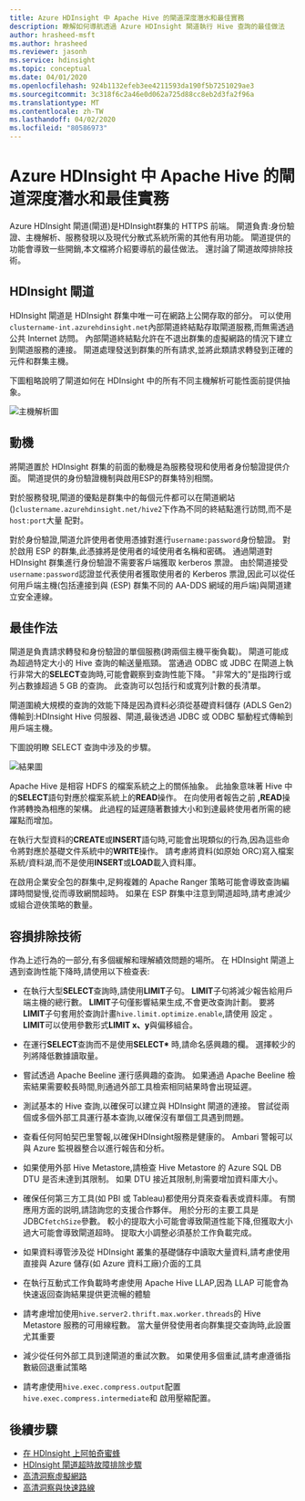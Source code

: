 ```yaml
---
title: Azure HDInsight 中 Apache Hive 的閘道深度潛水和最佳實務
description: 瞭解如何導航透過 Azure HDInsight 閘道執行 Hive 查詢的最佳做法
author: hrasheed-msft
ms.author: hrasheed
ms.reviewer: jasonh
ms.service: hdinsight
ms.topic: conceptual
ms.date: 04/01/2020
ms.openlocfilehash: 924b1132efeb3ee4211593da190f5b7251029ae3
ms.sourcegitcommit: 3c318f6c2a46e0d062a725d88cc8eb2d3fa2f96a
ms.translationtype: MT
ms.contentlocale: zh-TW
ms.lasthandoff: 04/02/2020
ms.locfileid: "80586973"
---
```

# <a name="gateway-deep-dive-and-best-practices-for-apache-hive-in-azure-hdinsight"></a>Azure HDInsight 中 Apache Hive 的閘道深度潛水和最佳實務

Azure HDInsight 閘道(閘道)是HDInsight群集的 HTTPS 前端。 閘道負責:身份驗證、主機解析、服務發現以及現代分散式系統所需的其他有用功能。 閘道提供的功能會導致一些開銷,本文檔將介紹要導航的最佳做法。 還討論了閘道故障排除技術。

## <a name="the-hdinsight-gateway"></a>HDInsight 閘道

HDInsight 閘道是 HDInsight 群集中唯一可在網路上公開存取的部分。 可以使用`clustername-int.azurehdinsight.net`內部閘道終結點存取閘道服務,而無需透過公共 Internet 訪問。 內部閘道終結點允許在不退出群集的虛擬網路的情況下建立到閘道服務的連接。 閘道處理發送到群集的所有請求,並將此類請求轉發到正確的元件和群集主機。

下圖粗略說明了閘道如何在 HDInsight 中的所有不同主機解析可能性面前提供抽象。

![主機解析圖](./media/gateway-best-practices/host-resolution-diagram.png "主機解析圖")

## <a name="motivation"></a>動機

將閘道置於 HDInsight 群集的前面的動機是為服務發現和使用者身份驗證提供介面。 閘道提供的身份驗證機制與啟用ESP的群集特別相關。

對於服務發現,閘道的優點是群集中的每個元件都可以在閘道網站 ()`clustername.azurehdinsight.net/hive2`下作為不同的終結點進行訪問,而不是`host:port`大量 配對。

對於身份驗證,閘道允許使用者使用憑據對進行`username:password`身份驗證。 對於啟用 ESP 的群集,此憑據將是使用者的域使用者名稱和密碼。 通過閘道對 HDInsight 群集進行身份驗證不需要客戶端獲取 kerberos 票證。 由於閘道接受`username:password`認證並代表使用者獲取使用者的 Kerberos 票證,因此可以從任何用戶端主機(包括連接到與 (ESP) 群集不同的 AA-DDS 網域的用戶端)與閘道建立安全連線。

## <a name="best-practices"></a>最佳作法

閘道是負責請求轉發和身份驗證的單個服務(跨兩個主機平衡負載)。 閘道可能成為超過特定大小的 Hive 查詢的輸送量瓶頸。 當通過 ODBC 或 JDBC 在閘道上執行非常大的**SELECT**查詢時,可能會觀察到查詢性能下降。 "非常大的"是指跨行或列占數據超過 5 GB 的查詢。 此查詢可以包括行和或寬列計數的長清單。

閘道圍繞大規模的查詢的效能下降是因為資料必須從基礎資料儲存 (ADLS Gen2) 傳輸到:HDInsight Hive 伺服器、閘道,最後透過 JDBC 或 ODBC 驅動程式傳輸到用戶端主機。

下圖說明瞭 SELECT 查詢中涉及的步驟。

![結果圖](./media/gateway-best-practices/result-retrieval-diagram.png "結果圖")

Apache Hive 是相容 HDFS 的檔案系統之上的關係抽象。 此抽象意味著 Hive 中的**SELECT**語句對應於檔案系統上的**READ**操作。 在向使用者報告之前 **,READ**操作將轉換為相應的架構。 此過程的延遲隨著數據大小和到達最終使用者所需的總躍點而增加。

在執行大型資料的**CREATE**或**INSERT**語句時,可能會出現類似的行為,因為這些命令將對應於基礎文件系統中的**WRITE**操作。 請考慮將資料(如原始 ORC)寫入檔案系統/資料湖,而不是使用**INSERT**或**LOAD**載入資料庫。

在啟用企業安全包的群集中,足夠複雜的 Apache Ranger 策略可能會導致查詢編譯時間變慢,從而導致網關超時。 如果在 ESP 群集中注意到閘道超時,請考慮減少或組合遊俠策略的數量。

## <a name="troubleshooting-techniques"></a>容損排除技術

作為上述行為的一部分,有多個緩解和理解績效問題的場所。 在 HDInsight 閘道上遇到查詢性能下降時,請使用以下檢查表:

* 在執行大型**SELECT**查詢時,請使用**LIMIT**子句。 **LIMIT**子句將減少報告給用戶端主機的總行數。 **LIMIT**子句僅影響結果生成,不會更改查詢計劃。 要將**LIMIT**子句套用於查詢計畫`hive.limit.optimize.enable`,請使用 設定 。 **LIMIT**可以使用參數形式**LIMIT x、y**與偏移組合。

* 在運行**SELECT**查詢而不是使用**SELECT\*** 時,請命名感興趣的欄。 選擇較少的列將降低數據讀取量。

* 嘗試透過 Apache Beeline 運行感興趣的查詢。 如果通過 Apache Beeline 檢索結果需要較長時間,則通過外部工具檢索相同結果時會出現延遲。

* 測試基本的 Hive 查詢,以確保可以建立與 HDInsight 閘道的連接。 嘗試從兩個或多個外部工具運行基本查詢,以確保沒有單個工具遇到問題。

* 查看任何阿帕契巴里警報,以確保HDInsight服務是健康的。 Ambari 警報可以與 Azure 監視器整合以進行報告和分析。

* 如果使用外部 Hive Metastore,請檢查 Hive Metastore 的 Azure SQL DB DTU 是否未達到其限制。 如果 DTU 接近其限制,則需要增加資料庫大小。

* 確保任何第三方工具(如 PBI 或 Tableau)都使用分頁來查看表或資料庫。 有關應用方面的説明,請諮詢您的支援合作夥伴。 用於分形的主要工具是 JDBC`fetchSize`參數。 較小的提取大小可能會導致閘道性能下降,但獲取大小過大可能會導致閘道超時。 提取大小調整必須基於工作負載完成。

* 如果資料導管涉及從 HDInsight 叢集的基礎儲存中讀取大量資料,請考慮使用直接與 Azure 儲存(如 Azure 資料工廠)介面的工具

* 在執行互動式工作負載時考慮使用 Apache Hive LLAP,因為 LLAP 可能會為快速返回查詢結果提供更流暢的體驗

* 請考慮增加使用`hive.server2.thrift.max.worker.threads`的 Hive Metastore 服務的可用線程數。 當大量併發使用者向群集提交查詢時,此設置尤其重要

* 減少從任何外部工具到達閘道的重試次數。 如果使用多個重試,請考慮遵循指數級回退重試策略

* 請考慮使用`hive.exec.compress.output`配置`hive.exec.compress.intermediate`和 啟用壓縮配置。

## <a name="next-steps"></a>後續步驟

* [在 HDInsight 上阿帕奇蜜蜂](https://docs.microsoft.com/azure/hdinsight/hadoop/apache-hadoop-use-hive-beeline)
* [HDInsight 閘道超時故障排除步驟](https://docs.microsoft.com/azure/hdinsight/interactive-query/troubleshoot-gateway-timeout)
* [高清洞察虛擬網路](https://docs.microsoft.com/azure/hdinsight/hdinsight-plan-virtual-network-deployment)
* [高清洞察與快速路線](https://docs.microsoft.com/azure/hdinsight/connect-on-premises-network)
